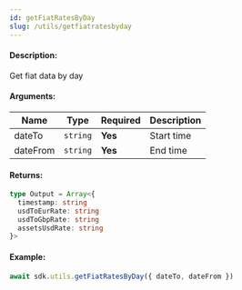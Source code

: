 ```yaml
---
id: getFiatRatesByDay
slug: /utils/getfiatratesbyday
---
```


#### Description:

Get fiat data by day

#### Arguments:

| Name     | Type     | Required | Description      |
|----------|----------|----------|------------------|
| dateTo   | `string` | **Yes**  | Start time       |
| dateFrom | `string` | **Yes**  | End time         |

#### Returns:

```ts
type Output = Array<{
  timestamp: string
  usdToEurRate: string
  usdToGbpRate: string
  assetsUsdRate: string
}>
```

#### Example:

```ts
await sdk.utils.getFiatRatesByDay({ dateTo, dateFrom })
```
